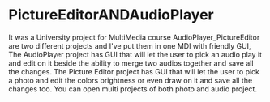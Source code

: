 # PictureEditorANDAudioPlayer
It was a University project for MultiMedia course
AudioPlayer_PictureEditor are two different projects and I've put them in one MDI with friendly GUI, The AudioPlayer project has GUI that will let the user to pick an audio play it and edit on it beside the ability to merge two audios together and save all the changes. The Picture Editor project has GUI that will let the user to pick a photo and edit the colors brightness or even draw on it and save all the changes too. You can open multi projects of both photo and audio project.

